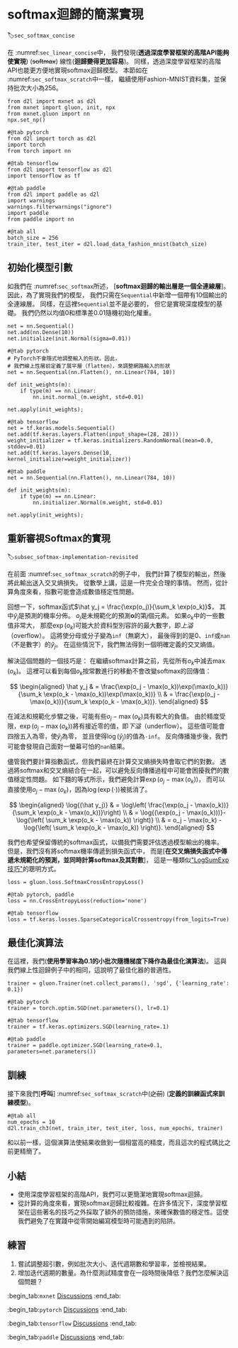 # softmax迴歸的簡潔實現
:label:`sec_softmax_concise`

在 :numref:`sec_linear_concise`中，
我們發現(**透過深度學習框架的高階API能夠使實現**)
(~~softmax~~)
線性(**迴歸變得更加容易**)。
同樣，透過深度學習框架的高階API也能更方便地實現softmax迴歸模型。
本節如在 :numref:`sec_softmax_scratch`中一樣，
繼續使用Fashion-MNIST資料集，並保持批次大小為256。

```{.python .input}
from d2l import mxnet as d2l
from mxnet import gluon, init, npx
from mxnet.gluon import nn
npx.set_np()
```

```{.python .input}
#@tab pytorch
from d2l import torch as d2l
import torch
from torch import nn
```

```{.python .input}
#@tab tensorflow
from d2l import tensorflow as d2l
import tensorflow as tf
```

```{.python .input}
#@tab paddle
from d2l import paddle as d2l
import warnings
warnings.filterwarnings("ignore")
import paddle
from paddle import nn
```

```{.python .input}
#@tab all
batch_size = 256
train_iter, test_iter = d2l.load_data_fashion_mnist(batch_size)
```

## 初始化模型引數

如我們在 :numref:`sec_softmax`所述，
[**softmax迴歸的輸出層是一個全連線層**]。
因此，為了實現我們的模型，
我們只需在`Sequential`中新增一個帶有10個輸出的全連線層。
同樣，在這裡`Sequential`並不是必要的，
但它是實現深度模型的基礎。
我們仍然以均值0和標準差0.01隨機初始化權重。

```{.python .input}
net = nn.Sequential()
net.add(nn.Dense(10))
net.initialize(init.Normal(sigma=0.01))
```

```{.python .input}
#@tab pytorch
# PyTorch不會隱式地調整輸入的形狀。因此，
# 我們線上性層前定義了展平層（flatten），來調整網路輸入的形狀
net = nn.Sequential(nn.Flatten(), nn.Linear(784, 10))

def init_weights(m):
    if type(m) == nn.Linear:
        nn.init.normal_(m.weight, std=0.01)

net.apply(init_weights);
```

```{.python .input}
#@tab tensorflow
net = tf.keras.models.Sequential()
net.add(tf.keras.layers.Flatten(input_shape=(28, 28)))
weight_initializer = tf.keras.initializers.RandomNormal(mean=0.0, stddev=0.01)
net.add(tf.keras.layers.Dense(10, kernel_initializer=weight_initializer))
```

```{.python .input}
#@tab paddle
net = nn.Sequential(nn.Flatten(), nn.Linear(784, 10))

def init_weights(m):
    if type(m) == nn.Linear:
        nn.initializer.Normal(m.weight, std=0.01)

net.apply(init_weights);
```

## 重新審視Softmax的實現
:label:`subsec_softmax-implementation-revisited`

在前面 :numref:`sec_softmax_scratch`的例子中，
我們計算了模型的輸出，然後將此輸出送入交叉熵損失。
從數學上講，這是一件完全合理的事情。
然而，從計算角度來看，指數可能會造成數值穩定性問題。

回想一下，softmax函式$\hat y_j = \frac{\exp(o_j)}{\sum_k \exp(o_k)}$，
其中$\hat y_j$是預測的機率分佈。
$o_j$是未規範化的預測$\mathbf{o}$的第$j$個元素。
如果$o_k$中的一些數值非常大，
那麼$\exp(o_k)$可能大於資料型別容許的最大數字，即*上溢*（overflow）。
這將使分母或分子變為`inf`（無窮大），
最後得到的是0、`inf`或`nan`（不是數字）的$\hat y_j$。
在這些情況下，我們無法得到一個明確定義的交叉熵值。

解決這個問題的一個技巧是：
在繼續softmax計算之前，先從所有$o_k$中減去$\max(o_k)$。
這裡可以看到每個$o_k$按常數進行的移動不會改變softmax的回傳值：

$$
\begin{aligned}
\hat y_j & =  \frac{\exp(o_j - \max(o_k))\exp(\max(o_k))}{\sum_k \exp(o_k - \max(o_k))\exp(\max(o_k))} \\
& = \frac{\exp(o_j - \max(o_k))}{\sum_k \exp(o_k - \max(o_k))}.
\end{aligned}
$$


在減法和規範化步驟之後，可能有些$o_j - \max(o_k)$具有較大的負值。
由於精度受限，$\exp(o_j - \max(o_k))$將有接近零的值，即*下溢*（underflow）。
這些值可能會四捨五入為零，使$\hat y_j$為零，
並且使得$\log(\hat y_j)$的值為`-inf`。
反向傳播幾步後，我們可能會發現自己面對一螢幕可怕的`nan`結果。

儘管我們要計算指數函式，但我們最終在計算交叉熵損失時會取它們的對數。
透過將softmax和交叉熵結合在一起，可以避免反向傳播過程中可能會困擾我們的數值穩定性問題。
如下麵的等式所示，我們避免計算$\exp(o_j - \max(o_k))$，
而可以直接使用$o_j - \max(o_k)$，因為$\log(\exp(\cdot))$被抵消了。

$$
\begin{aligned}
\log{(\hat y_j)} & = \log\left( \frac{\exp(o_j - \max(o_k))}{\sum_k \exp(o_k - \max(o_k))}\right) \\
& = \log{(\exp(o_j - \max(o_k)))}-\log{\left( \sum_k \exp(o_k - \max(o_k)) \right)} \\
& = o_j - \max(o_k) -\log{\left( \sum_k \exp(o_k - \max(o_k)) \right)}.
\end{aligned}
$$

我們也希望保留傳統的softmax函式，以備我們需要評估透過模型輸出的機率。
但是，我們沒有將softmax機率傳遞到損失函式中，
而是[**在交叉熵損失函式中傳遞未規範化的預測，並同時計算softmax及其對數**]，
這是一種類似["LogSumExp技巧"](https://en.wikipedia.org/wiki/LogSumExp)的聰明方式。

```{.python .input}
loss = gluon.loss.SoftmaxCrossEntropyLoss()
```

```{.python .input}
#@tab pytorch, paddle
loss = nn.CrossEntropyLoss(reduction='none')
```

```{.python .input}
#@tab tensorflow
loss = tf.keras.losses.SparseCategoricalCrossentropy(from_logits=True)
```

## 最佳化演算法

在這裡，我們(**使用學習率為0.1的小批次隨機梯度下降作為最佳化演算法**)。
這與我們線上性迴歸例子中的相同，這說明了最佳化器的普適性。

```{.python .input}
trainer = gluon.Trainer(net.collect_params(), 'sgd', {'learning_rate': 0.1})
```

```{.python .input}
#@tab pytorch
trainer = torch.optim.SGD(net.parameters(), lr=0.1)
```

```{.python .input}
#@tab tensorflow
trainer = tf.keras.optimizers.SGD(learning_rate=.1)
```

```{.python .input}
#@tab paddle
trainer = paddle.optimizer.SGD(learning_rate=0.1, parameters=net.parameters())
```

## 訓練

接下來我們[**呼叫**] :numref:`sec_softmax_scratch`中(~~之前~~)
(**定義的訓練函式來訓練模型**)。

```{.python .input}
#@tab all
num_epochs = 10
d2l.train_ch3(net, train_iter, test_iter, loss, num_epochs, trainer)
```

和以前一樣，這個演算法使結果收斂到一個相當高的精度，而且這次的程式碼比之前更精簡了。

## 小結

* 使用深度學習框架的高階API，我們可以更簡潔地實現softmax迴歸。
* 從計算的角度來看，實現softmax迴歸比較複雜。在許多情況下，深度學習框架在這些著名的技巧之外採取了額外的預防措施，來確保數值的穩定性。這使我們避免了在實踐中從零開始編寫模型時可能遇到的陷阱。

## 練習

1. 嘗試調整超引數，例如批次大小、迭代週期數和學習率，並檢視結果。
1. 增加迭代週期的數量。為什麼測試精度會在一段時間後降低？我們怎麼解決這個問題？

:begin_tab:`mxnet`
[Discussions](https://discuss.d2l.ai/t/1794)
:end_tab:

:begin_tab:`pytorch`
[Discussions](https://discuss.d2l.ai/t/1793)
:end_tab:

:begin_tab:`tensorflow`
[Discussions](https://discuss.d2l.ai/t/1792)
:end_tab:

:begin_tab:`paddle`
[Discussions](https://discuss.d2l.ai/t/11761)
:end_tab:
